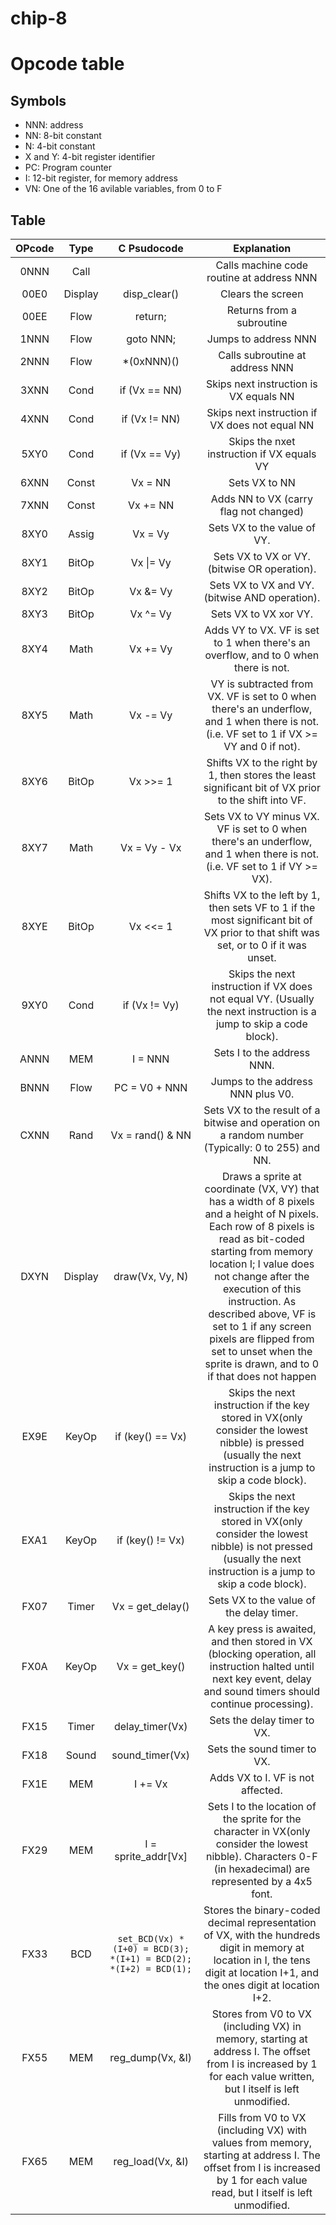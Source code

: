# chip-8
 
# Opcode table
## Symbols
* NNN: address
* NN: 8-bit constant
* N: 4-bit constant
* X and Y: 4-bit register identifier
* PC: Program counter
* I: 12-bit register, for memory address
* VN: One of the 16 avilable variables, from 0 to F

## Table
| OPcode |  Type   | C Psudocode         | Explanation                                                                                                                                                                  |
| :----: | :-----: | :-----------------: | :--------------------------------------------------------------------------------------------------------------------------------------------------------------------------: |
| 0NNN   | Call    |                     | Calls machine code routine at address NNN                                                                                                                                    |
| 00E0   | Display | disp_clear()        | Clears the screen                                                                                                                                                            |
| 00EE   | Flow    | return;             | Returns from a subroutine                                                                                                                                                    |
| 1NNN   | Flow    | goto NNN;           | Jumps to address NNN                                                                                                                                                         |
| 2NNN   | Flow    | *(0xNNN)()          | Calls subroutine at address NNN                                                                                                                                              |
| 3XNN   | Cond    | if (Vx == NN)       | Skips next instruction is VX equals NN                                                                                                                                       |
| 4XNN   | Cond    | if (Vx != NN)       | Skips next instruction if VX does not equal NN                                                                                                                               |
| 5XY0   | Cond    | if (Vx == Vy)       | Skips the nxet instruction if VX equals VY                                                                                                                                   |
| 6XNN   | Const   | Vx = NN             | Sets VX to NN                                                                                                                                                                |
| 7XNN   | Const   | Vx += NN            | Adds NN to VX (carry flag not changed)                                                                                                                                       |
| 8XY0   | Assig   | Vx = Vy             | Sets VX to the value of VY.                                                                                                                                                  |
| 8XY1   | BitOp   | Vx \|= Vy           | Sets VX to VX or VY. (bitwise OR operation).                                                                                                                                 |
| 8XY2   | BitOp   | Vx &= Vy            | Sets VX to VX and VY. (bitwise AND operation).                                                                                                                               |
| 8XY3   | BitOp   | Vx ^= Vy            | Sets VX to VX xor VY.                                                                                                                                                        |
| 8XY4   | Math    | Vx += Vy            | Adds VY to VX. VF is set to 1 when there's an overflow, and to 0 when there is not.                                                                                          |
| 8XY5   | Math    | Vx -= Vy            | VY is subtracted from VX. VF is set to 0 when there's an underflow, and 1 when there is not. (i.e. VF set to 1 if VX >= VY and 0 if not).                                    |
| 8XY6   | BitOp   | Vx >>= 1            | Shifts VX to the right by 1, then stores the least significant bit of VX prior to the shift into VF.                                                                         |
| 8XY7   | Math    | Vx = Vy - Vx        | Sets VX to VY minus VX. VF is set to 0 when there's an underflow, and 1 when there is not. (i.e. VF set to 1 if VY >= VX).                                                   |
| 8XYE   | BitOp   | Vx <<= 1            | Shifts VX to the left by 1, then sets VF to 1 if the most significant bit of VX prior to that shift was set, or to 0 if it was unset.                                        |
| 9XY0   | Cond    | if (Vx != Vy)       | Skips the next instruction if VX does not equal VY. (Usually the next instruction is a jump to skip a code block).                                                           |
| ANNN   | MEM     | I = NNN             | Sets I to the address NNN.                                                                                                                                                   |
| BNNN   | Flow    | PC = V0 + NNN       | Jumps to the address NNN plus V0.                                                                                                                                            |
| CXNN   | Rand    | Vx = rand() & NN    | Sets VX to the result of a bitwise and operation on a random number (Typically: 0 to 255) and NN.                                                                            |
| DXYN   | Display | draw(Vx, Vy, N)     | 	Draws a sprite at coordinate (VX, VY) that has a width of 8 pixels and a height of N pixels. Each row of 8 pixels is read as bit-coded starting from memory location I; I value does not change after the execution of this instruction. As described above, VF is set to 1 if any screen pixels are flipped from set to unset when the sprite is drawn, and to 0 if that does not happen                                                   |
| EX9E   | KeyOp   | if (key() == Vx)    | Skips the next instruction if the key stored in VX(only consider the lowest nibble) is pressed (usually the next instruction is a jump to skip a code block).                |
| EXA1   | KeyOp   | if (key() != Vx)    | Skips the next instruction if the key stored in VX(only consider the lowest nibble) is not pressed (usually the next instruction is a jump to skip a code block).            |
| FX07   | Timer   | Vx = get_delay()    | Sets VX to the value of the delay timer.                                                                                                                                     |
| FX0A   | KeyOp   | Vx = get_key()      | A key press is awaited, and then stored in VX (blocking operation, all instruction halted until next key event, delay and sound timers should continue processing).          |
| FX15   | Timer   | delay_timer(Vx)     | Sets the delay timer to VX.                                                                                                                                                  |
| FX18   | Sound   | sound_timer(Vx)     | Sets the sound timer to VX.                                                                                                                                                  |
| FX1E   | MEM     | I += Vx             | Adds VX to I. VF is not affected.                                                                                                                                            |
| FX29   | MEM     | I = sprite_addr[Vx] | Sets I to the location of the sprite for the character in VX(only consider the lowest nibble). Characters 0-F (in hexadecimal) are represented by a 4x5 font.                |
| FX33   | BCD     | ```set_BCD(Vx) *(I+0) = BCD(3); *(I+1) = BCD(2); *(I+2) = BCD(1);```           | Stores the binary-coded decimal representation of VX, with the hundreds digit in memory at location in I, the tens digit at location I+1, and the ones digit at location I+2.                                                                                                                                                                                                  |
| FX55   | MEM     | reg_dump(Vx, &I)    | Stores from V0 to VX (including VX) in memory, starting at address I. The offset from I is increased by 1 for each value written, but I itself is left unmodified.           |
| FX65   | MEM     | reg_load(Vx, &I)    | Fills from V0 to VX (including VX) with values from memory, starting at address I. The offset from I is increased by 1 for each value read, but I itself is left unmodified. |
